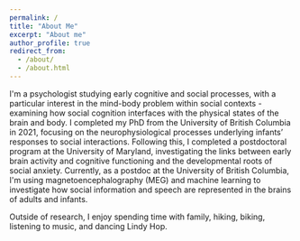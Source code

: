 ```yaml
---
permalink: /
title: "About Me"
excerpt: "About me"
author_profile: true
redirect_from: 
  - /about/
  - /about.html
---
```


I'm a psychologist studying early cognitive and social processes, with a particular interest in the mind-body problem within social contexts - examining how social cognition interfaces with the physical states of the brain and body. I completed my PhD from the University of British Columbia in 2021, focusing on the neurophysiological processes underlying infants’ responses to social interactions. Following this, I completed a postdoctoral program at the University of Maryland, investigating the links between early brain activity and cognitive functioning and the developmental roots of social anxiety. Currently, as a postdoc at the University of British Columbia, I'm using magnetoencephalography (MEG) and machine learning to investigate how social information and speech are represented in the brains of adults and infants.

Outside of research, I enjoy spending time with family, hiking, biking, listening to music, and dancing Lindy Hop.
